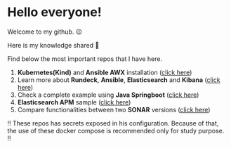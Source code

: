 <!-- <style>
td, th {
   border: none!important;
}

img[src$='#floatright']
{
    float:right;
}
</style> -->
# Hello everyone! 

Welcome to my github. 😉

Here is my knowledge shared 🎁

Find below the most important repos that I have here.


1. **Kubernetes(Kind)** and **Ansible AWX** installation ([click here](https://github.com/jeremiasrg/rundeckAndAnsible))
2. Learn more about **Rundeck**, **Ansible**, **Elasticsearch** and **Kibana** ([click here](https://github.com/jeremiasrg/rundeckAndAnsible))
3. Check a complete example using **Java Springboot** ([click here](https://github.com/jeremiasrg/sample-springboot))
4. **Elasticsearch APM** sample ([click here](https://github.com/jeremiasrg/elastic-apm-server-poc))
5. Compare functionalities between two **SONAR** versions ([click here](https://github.com/jeremiasrg/sonar-versions-campare/blob/main/docker-compose.yml))

‼️ These repos has secrets exposed in his configuration. Because of that, the use of these docker compose is recommended only for study purpose. ‼️




<!-- Scan the qrcode to reach me through whatsapp

<img src="./meuqr.jpeg#floatright" style="width: 150px" />

<div class="qrcode">
    
</div> -->